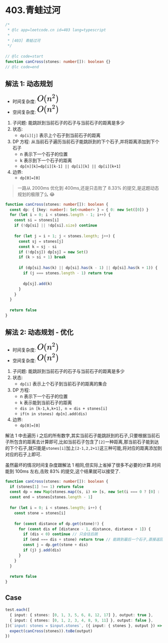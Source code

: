 # 403.青蛙过河

```ts
/*
 * @lc app=leetcode.cn id=403 lang=typescript
 *
 * [403] 青蛙过河
 */

// @lc code=start
function canCross(stones: number[]): boolean {}
// @lc code=end
```

## 解法 1: 动态规划

- 时间复杂度: <!-- $O(n^2)$ --> <img style="transform: translateY(0.1em); background: white;" src="./svg/o-n-^-2.svg" alt="O(n^2)">
- 空间复杂度: <!-- $O(n^2)$ --> <img style="transform: translateY(0.1em); background: white;" src="./svg/o-n-^-2.svg" alt="O(n^2)">

1. 子问题: 能跳跃到当前石子的石子与当前石子的距离是多少
2. 状态:
   - `dp[i][j]` 表示上个石子到当前石子的距离
3. DP 方程: 从当前石子遍历当前石子能跳跃到的下个石子,并将距离添加到下个石子
   - n 表示下一个石子的位置
   - k 表示到下一个石子的距离
   - `dp[n][k]=dp[i][k-1] || dp[i][k] || dp[i][k+1]`
4. 边界:
   - `dp[0]=[0]`

> 一路从 2000ms 优化到 400ms,还是只击败了 8.33% 的提交,是这题动态规划的极限了么 😂

```ts
function canCross(stones: number[]): boolean {
  const dp: { [key: number]: Set<number> } = { 0: new Set([0]) }
  for (let i = 0; i < stones.length - 1; i++) {
    const si = stones[i]
    if (!dp[si] || !dp[si].size) continue

    for (let j = i + 1; j < stones.length; j++) {
      const sj = stones[j]
      const k = sj - si
      if (!dp[sj]) dp[sj] = new Set()
      if (k > si + 1) break

      if (dp[si].has(k) || dp[si].has(k - 1) || dp[si].has(k + 1)) {
        if (j === stones.length - 1) return true

        dp[sj].add(k)
      }
    }
  }

  return false
}
```

## 解法 2: 动态规划 - 优化

- 时间复杂度: <!-- $O(n^2)$ --> <img style="transform: translateY(0.1em); background: white;" src="./svg/o-n-^-2.svg" alt="O(n^2)">
- 空间复杂度: <!-- $O(n^2)$ --> <img style="transform: translateY(0.1em); background: white;" src="./svg/o-n-^-2.svg" alt="O(n^2)">

1. 子问题: 能跳跃到当前石子的石子与当前石子的距离是多少
2. 状态:
   - `dp[i]` 表示上个石子到当前石子的距离的集合
3. DP 方程:
   - n 表示下一个石子的位置
   - k 表示能到当前石子的距离
   - `dis in [k-1,k,k+1], n = dis + stones[i]`
   - `if(n in stones) dp[n].add(dis)`
4. 边界:
   - `dp[0]=[0]`

解法 1 中去遍历 i 之后的所有数字,其实当前石子能跳跃到的石子,只要根据当前石子所包含的距离去计算即可,比如当前石子包含了`[2]`一种距离,那当前石子能到达的下个石子,就只能是`stones[i]`加上`[2-1,2,2+1]`这三种可能,将对应的距离添加到对应的石子上即可.

虽然最坏的情况时间复杂度跟解法 1 相同,但实际上省掉了很多不必要的计算.时间能到 100ms 左右,击败 83% 的提交,这个结果就可以接受了.

```ts
function canCross(stones: number[]): boolean {
  if (stones[1] !== 1) return false
  const dp = new Map(stones.map((s, i) => [s, new Set(i === 0 ? [0] : [])]))
  const end = stones[stones.length - 1]

  for (let i = 0; i < stones.length; i++) {
    const stone = stones[i]

    for (const distance of dp.get(stone)!) {
      for (const dis of [distance - 1, distance, distance + 1]) {
        if (dis < 0) continue // 只会往后跳
        if (end === dis + stone) return true // 能跳到最后一个石子,直接返回 true
        const j = dp.get(stone + dis)
        if (j) j.add(dis)
      }
    }
  }

  return false
}
```

## Case

```ts
test.each([
  { input: { stones: [0, 1, 3, 5, 6, 8, 12, 17] }, output: true },
  { input: { stones: [0, 1, 2, 3, 4, 8, 9, 11] }, output: false },
])(`input: stones = $input.stones`, ({ input: { stones }, output }) => {
  expect(canCross(stones)).toBe(output)
})
```
